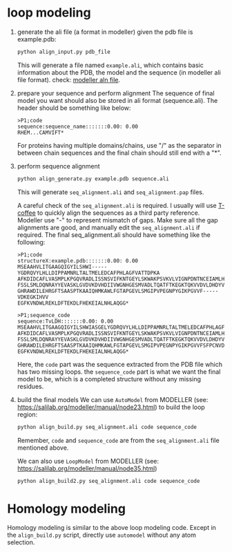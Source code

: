 # loop modeling
1. generate the ali file (a format in modeller)
    given the pdb file is example.pdb:
    ```python
    python align_input.py pdb_file
    ```
    This will generate a file named ```example.ali```, which contains basic information about the PDB, the model and the sequence (in modeller ali file format). check: [modeller aln file](https://salilab.org/modeller/tutorial/basic.html).

2. prepare your sequence and perform alignment
    The sequence of final model you want should also be stored in ali format (sequence.ali). The header should be something like below:
    ```
    >P1;code
    sequence:sequence_name:::::::0.00: 0.00
    RHEM...CAMVIFT*
    ```
    For proteins having multiple domains/chains, use "/" as the separator in between chain sequences and the final chain should still end with a "*".

3. perform sequence alignment
    ```python 
    python align_generate.py example.pdb sequence.ali
    ```
    This will generate ```seq_alignment.ali``` and ```seq_alignment.pap``` files.

    A careful check of the ```seq_alignment.ali``` is required. I usually will use [T-coffee](https://tcoffee.crg.eu/) to quickly align the sequences as a third party reference. Modeller use "-" to represent mismatch of gaps. Make sure all the gap alignments are good, and manually edit the ```seq_alignment.ali``` if required.
    The final seq_alignment.ali should have something like the following:

    ```
    >P1;code
    structureX:example.pdb:::::::0.00: 0.00
    MSEAAHVLITGAAGQIGYILSHWI-----YGDRQVYLHLLDIPPAMNRLTALTMELEDCAFPHLAGFVATTDPKA
    AFKDIDCAFLVASMPLKPGQVRADLISSNSVIFKNTGEYLSKWAKPSVKVLVIGNPDNTNCEIAMLHAKNLKPEN
    FSSLSMLDQNRAYYEVASKLGVDVKDVHDIIVWGNHGESMVADLTQATFTKEGKTQKVVDVLDHDYVFDTFFKKI
    GHRAWDILEHRGFTSAASPTKAAIQHMKAWLFGTAPGEVLSMGIPVPEGNPYGIKPGVVF-----VDKEGKIHVV
    EGFKVNDWLREKLDFTEKDLFHEKEIALNHLAQGG*

    >P1;sequence_code
    sequence:TvLDH:::::::0.00: 0.00
    MSEAAHVLITGAAGQIGYILSHWIASGELYGDRQVYLHLLDIPPAMNRLTALTMELEDCAFPHLAGFVATTDPKA
    AFKDIDCAFLVASMPLKPGQVRADLISSNSVIFKNTGEYLSKWAKPSVKVLVIGNPDNTNCEIAMLHAKNLKPEN
    FSSLSMLDQNRAYYEVASKLGVDVKDVHDIIVWGNHGESMVADLTQATFTKEGKTQKVVDVLDHDYVFDTFFKKI
    GHRAWDILEHRGFTSAASPTKAAIQHMKAWLFGTAPGEVLSMGIPVPEGNPYGIKPGVVFSFPCNVDKEGKIHVV
    EGFKVNDWLREKLDFTEKDLFHEKEIALNHLAQGG*
    ```
    Here, the ```code``` part was the sequence extracted from the PDB file which has two missing loops. the ```sequence_code``` part is what we want the final model to be, which is a completed structure without any missing residues.

4. build the final models
    We can use ```AutoModel``` from MODELLER (see: https://salilab.org/modeller/manual/node23.html) to build the loop region:
    ```python
    python align_build.py seq_alignment.ali code sequence_code
    ```
    Remember, ```code``` and ```sequence_code``` are from the ```seq_alignment.ali``` file mentioned above.

    We can also use ```LoopModel``` from MODELLER (see: https://salilab.org/modeller/manual/node35.html)
    ```python
    python align_build2.py seq_alignment.ali code sequence_code

    ```

# Homology modeling
Homology modeling is similar to the above loop modeling code. Except in the ```align_build.py``` script, directly use ```automodel``` without any atom selection.
